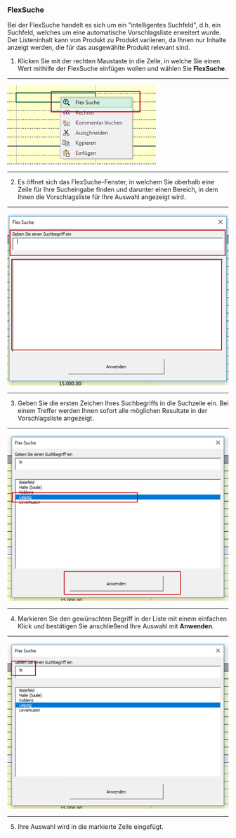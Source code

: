 ### FlexSuche

Bei der FlexSuche handelt es sich um ein "intelligentes Suchfeld", d.h. ein Suchfeld, welches um eine automatische Vorschlagsliste erweitert wurde. Der Listeninhalt kann von Produkt zu Produkt variieren, da Ihnen nur Inhalte anzeigt werden, die für das ausgewählte Produkt relevant sind.

1) Klicken Sie mit der rechten Maustaste in die Zelle, in welche Sie einen Wert mithilfe der FlexSuche einfügen wollen und wählen Sie **FlexSuche**. 

---
![](/Pictures/Excel-Client/Datenerfassung/FlexSuche/flexsuche_1.png)

---

2) Es öffnet sich das FlexSuche-Fenster, in welchem Sie oberhalb eine Zeile für Ihre Sucheingabe finden und darunter einen Bereich, in dem Ihnen die Vorschlagsliste für Ihre Auswahl angezeigt wird.

---
![](/Pictures/Excel-Client/Datenerfassung/FlexSuche/flexsuche_2.png)

---

3) Geben Sie die ersten Zeichen Ihres Suchbegriffs in die Suchzeile ein. Bei einem Treffer werden Ihnen sofort alle möglichen Resultate in der Vorschlagsliste angezeigt.

---
![](/Pictures/Excel-Client/Datenerfassung/FlexSuche/flexsuche_3.png)

---

4) Markieren Sie den gewünschten Begriff in der Liste mit einem einfachen Klick und bestätigen Sie anschließend Ihre Auswahl mit **Anwenden**.

---
![](/Pictures/Excel-Client/Datenerfassung/FlexSuche/flexsuche_4.png)

---

5) Ihre Auswahl wird in die markierte Zelle eingefügt.
